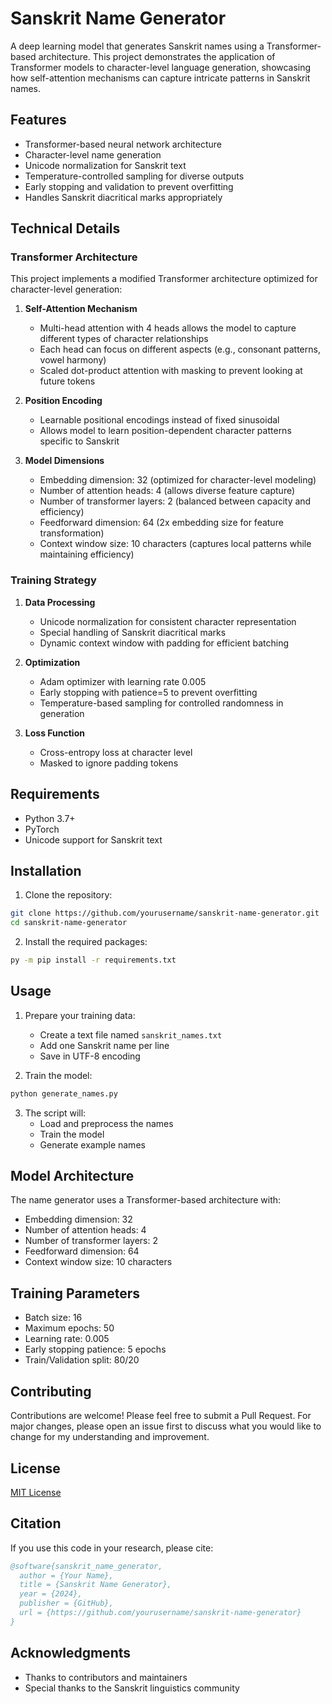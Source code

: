 # Sanskrit Name Generator

A deep learning model that generates Sanskrit names using a Transformer-based architecture. This project demonstrates the application of Transformer models to character-level language generation, showcasing how self-attention mechanisms can capture intricate patterns in Sanskrit names.

## Features

- Transformer-based neural network architecture
- Character-level name generation
- Unicode normalization for Sanskrit text
- Temperature-controlled sampling for diverse outputs
- Early stopping and validation to prevent overfitting
- Handles Sanskrit diacritical marks appropriately

## Technical Details

### Transformer Architecture
This project implements a modified Transformer architecture optimized for character-level generation:

1. **Self-Attention Mechanism**
   - Multi-head attention with 4 heads allows the model to capture different types of character relationships
   - Each head can focus on different aspects (e.g., consonant patterns, vowel harmony)
   - Scaled dot-product attention with masking to prevent looking at future tokens

2. **Position Encoding**
   - Learnable positional encodings instead of fixed sinusoidal
   - Allows model to learn position-dependent character patterns specific to Sanskrit

3. **Model Dimensions**
   - Embedding dimension: 32 (optimized for character-level modeling)
   - Number of attention heads: 4 (allows diverse feature capture)
   - Number of transformer layers: 2 (balanced between capacity and efficiency)
   - Feedforward dimension: 64 (2x embedding size for feature transformation)
   - Context window size: 10 characters (captures local patterns while maintaining efficiency)

### Training Strategy

1. **Data Processing**
   - Unicode normalization for consistent character representation
   - Special handling of Sanskrit diacritical marks
   - Dynamic context window with padding for efficient batching

2. **Optimization**
   - Adam optimizer with learning rate 0.005
   - Early stopping with patience=5 to prevent overfitting
   - Temperature-based sampling for controlled randomness in generation

3. **Loss Function**
   - Cross-entropy loss at character level
   - Masked to ignore padding tokens

## Requirements

- Python 3.7+
- PyTorch
- Unicode support for Sanskrit text

## Installation

1. Clone the repository:
```bash
git clone https://github.com/yourusername/sanskrit-name-generator.git
cd sanskrit-name-generator
```

2. Install the required packages:
```bash
py -m pip install -r requirements.txt
```

## Usage

1. Prepare your training data:
   - Create a text file named `sanskrit_names.txt`
   - Add one Sanskrit name per line
   - Save in UTF-8 encoding

2. Train the model:
```bash
python generate_names.py
```

3. The script will:
   - Load and preprocess the names
   - Train the model
   - Generate example names

## Model Architecture

The name generator uses a Transformer-based architecture with:
- Embedding dimension: 32
- Number of attention heads: 4
- Number of transformer layers: 2
- Feedforward dimension: 64
- Context window size: 10 characters

## Training Parameters

- Batch size: 16
- Maximum epochs: 50
- Learning rate: 0.005
- Early stopping patience: 5 epochs
- Train/Validation split: 80/20

## Contributing

Contributions are welcome! Please feel free to submit a Pull Request. For major changes, please open an issue first to discuss what you would like to change for my understanding and improvement. 

## License

[MIT License](LICENSE)

## Citation

If you use this code in your research, please cite:

```bibtex
@software{sanskrit_name_generator,
  author = {Your Name},
  title = {Sanskrit Name Generator},
  year = {2024},
  publisher = {GitHub},
  url = {https://github.com/yourusername/sanskrit-name-generator}
}
```

## Acknowledgments

- Thanks to contributors and maintainers
- Special thanks to the Sanskrit linguistics community